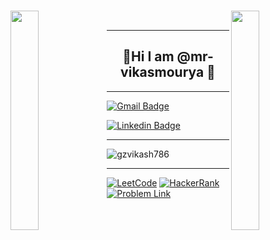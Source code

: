 ### 
<img align="left" src="https://user-images.githubusercontent.com/65187002/144930161-2f783401-8d27-4fdf-a2f7-cc0ba32f1f1f.gif" width="30%" style="display:inline;"><img align="right" src="https://user-images.githubusercontent.com/65187002/144930161-2f783401-8d27-4fdf-a2f7-cc0ba32f1f1f.gif" width="30%" style="display:inline;">



<br>

---

<h2 align=center width=max>👋Hi I am @mr-vikasmourya 👋</b></h2>

---

[![Gmail Badge](https://img.shields.io/badge/-gzvikash786@gmail.com-c14438?style=flat-square&logo=Gmail&logoColor=white&link=mailto:gzvikash786@gmail.com)](mailto:husainbw123@gmail.com)

[![Linkedin Badge](https://img.shields.io/badge/-vikash_mo-blue?style=flat-square&logo=Linkedin&logoColor=white&link=https://www.linkedin.com/in/gzvikash786/)](linkedin.com/in/vikas-mourya-6b2799204)

---
<p align="left"> <img src="https://komarev.com/ghpvc/?username=gzvikash786&label=Profile%20views&color=0e75b6&style=flat" alt="gzvikash786" /> </p>

---

[![LeetCode](https://img.shields.io/badge/-LeetCode-FFA116?style=for-the-badge&logo=LeetCode&logoColor=black)](https://leetcode.com/u/gzvikash786/)
[![HackerRank](https://img.shields.io/badge/-Hackerrank-2EC866?style=for-the-badge&logo=HackerRank&logoColor=white)](https://www.hackerrank.com/profile/gzvikash786)
[![Problem Link](https://img.shields.io/badge/GeeksforGeeks-298D46?style=for-the-badge&logo=geeksforgeeks&logoColor=white)](https://www.geeksforgeeks.org/user/gzvikash786/)

















